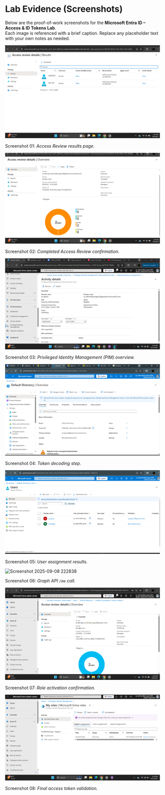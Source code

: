 # Lab Evidence (Screenshots)

Below are the proof-of-work screenshots for the **Microsoft Entra ID – Access & ID Tokens Lab**.  
Each image is referenced with a brief caption. Replace any placeholder text with your own notes as needed.

![access review results](screenshots/access-review-results.png)

Screenshot 01: _Access Review results page._

![complete access review](screenshots/complete-access-review.png)

Screenshot 02: _Completed Access Review confirmation._

![PIM](screenshots/PIM.png)

Screenshot 03: _Privileged Identity Management (PIM) overview._

![Screenshot 2025-08-21 191935](screenshots/Screenshot%202025-08-21%20191935.png)

Screenshot 04: _Token decoding step._

![Screenshot 2025-08-21 192113](screenshots/Screenshot%202025-08-21%20192113.png)

Screenshot 05: _User assignment results._

![Screenshot 2025-09-08 222838](screenshots/Screenshot%202025-09-08%20222838.png)

Screenshot 06: _Graph API `/me` call._

![Screenshot 2025-09-09 171841](screenshots/Screenshot%202025-09-09%20171841.png)

Screenshot 07: _Role activation confirmation._

![Screenshot 2025-09-11 182549](screenshots/Screenshot%202025-09-11%20182549.png)

Screenshot 08: _Final access token validation._
